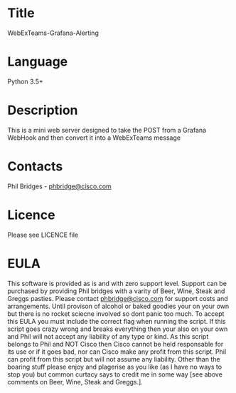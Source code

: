 # Title
WebExTeams-Grafana-Alerting
 
# Language
Python 3.5+

# Description
This is a mini web server designed to take the POST from a Grafana WebHook and then convert it into a WebExTeams message

# Contacts
Phil Bridges - phbridge@cisco.com

# Licence
Please see LICENCE file

# EULA
This software is provided as is and with zero support level. Support can be purchased by providing Phil bridges with a 
varity of Beer, Wine, Steak and Greggs pasties. Please contact phbridge@cisco.com for support costs and arrangements. 
Until provison of alcohol or baked goodies your on your own but there is no rocket sciecne involved so dont panic too 
much. To accept this EULA you must include the correct flag when running the script. If this script goes crazy wrong and 
breaks everything then your also on your own and Phil will not accept any liability of any type or kind. As this script 
belongs to Phil and NOT Cisco then Cisco cannot be held responsable for its use or if it goes bad, nor can Cisco make
any profit from this script. Phil can profit from this script but will not assume any liability. Other than the boaring
stuff please enjoy and plagerise as you like (as I have no ways to stop you) but common curtacy says to credit me in some
way [see above comments on Beer, Wine, Steak and Greggs.].
